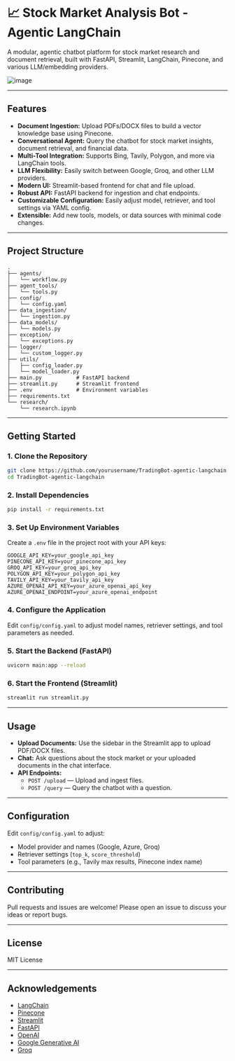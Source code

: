 # 📈 Stock Market Analysis Bot - Agentic LangChain

A modular, agentic chatbot platform for stock market research and document retrieval, built with FastAPI, Streamlit, LangChain, Pinecone, and various LLM/embedding providers.

![image](https://github.com/user-attachments/assets/e05eeb38-220e-44f5-a1d5-f214d2782236)

---

## Features

- **Document Ingestion:** Upload PDFs/DOCX files to build a vector knowledge base using Pinecone.
- **Conversational Agent:** Query the chatbot for stock market insights, document retrieval, and financial data.
- **Multi-Tool Integration:** Supports Bing, Tavily, Polygon, and more via LangChain tools.
- **LLM Flexibility:** Easily switch between Google, Groq, and other LLM providers.
- **Modern UI:** Streamlit-based frontend for chat and file upload.
- **Robust API:** FastAPI backend for ingestion and chat endpoints.
- **Customizable Configuration:** Easily adjust model, retriever, and tool settings via YAML config.
- **Extensible:** Add new tools, models, or data sources with minimal code changes.

---

## Project Structure

```
.
├── agents/
│   └── workflow.py
├── agent_tools/
│   └── tools.py
├── config/
│   └── config.yaml
├── data_ingestion/
│   └── ingestion.py
├── data_models/
│   └── models.py
├── exception/
│   └── exceptions.py
├── logger/
│   └── custom_logger.py
├── utils/
│   ├── config_loader.py
│   └── model_loader.py
├── main.py           # FastAPI backend
├── streamlit.py      # Streamlit frontend
├── .env              # Environment variables
├── requirements.txt
└── research/
    └── research.ipynb
```

---

## Getting Started

### 1. Clone the Repository

```bash
git clone https://github.com/yourusername/TradingBot-agentic-langchain.git
cd TradingBot-agentic-langchain
```

### 2. Install Dependencies

```bash
pip install -r requirements.txt
```

### 3. Set Up Environment Variables

Create a `.env` file in the project root with your API keys:

```
GOOGLE_API_KEY=your_google_api_key
PINECONE_API_KEY=your_pinecone_api_key
GROQ_API_KEY=your_groq_api_key
POLYGON_API_KEY=your_polygon_api_key
TAVILY_API_KEY=your_tavily_api_key
AZURE_OPENAI_API_KEY=your_azure_openai_api_key
AZURE_OPENAI_ENDPOINT=your_azure_openai_endpoint
```

### 4. Configure the Application

Edit `config/config.yaml` to adjust model names, retriever settings, and tool parameters as needed.

### 5. Start the Backend (FastAPI)

```bash
uvicorn main:app --reload
```

### 6. Start the Frontend (Streamlit)

```bash
streamlit run streamlit.py
```

---

## Usage

- **Upload Documents:** Use the sidebar in the Streamlit app to upload PDF/DOCX files.
- **Chat:** Ask questions about the stock market or your uploaded documents in the chat interface.
- **API Endpoints:**
  - `POST /upload` — Upload and ingest files.
  - `POST /query` — Query the chatbot with a question.

---

## Configuration

Edit `config/config.yaml` to adjust:
- Model provider and names (Google, Azure, Groq)
- Retriever settings (`top_k`, `score_threshold`)
- Tool parameters (e.g., Tavily max results, Pinecone index name)

---

## Contributing

Pull requests and issues are welcome! Please open an issue to discuss your ideas or report bugs.

---

## License

MIT License

---

## Acknowledgements

- [LangChain](https://github.com/langchain-ai/langchain)
- [Pinecone](https://www.pinecone.io/)
- [Streamlit](https://streamlit.io/)
- [FastAPI](https://fastapi.tiangolo.com/)
- [OpenAI](https://openai.com/)
- [Google Generative AI](https://ai.google/discover/generative-ai/)
- [Groq](https://groq.com/)
